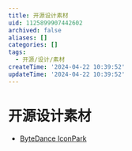 ```yaml
---
title: 开源设计素材
uid: 1125899907442602
archived: false
aliases: []
categories: []
tags:
  - 开源/设计/素材
createTime: '2024-04-22 10:39:52'
updateTime: '2024-04-22 10:39:52'
---
```


# 开源设计素材

- [ByteDance IconPark](https://iconpark.oceanengine.com/home)
